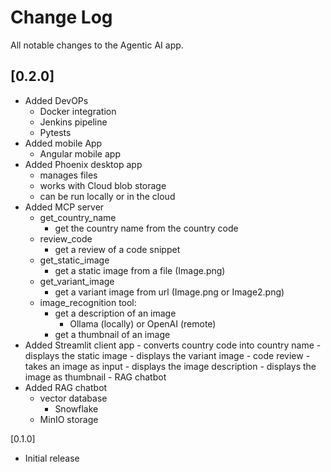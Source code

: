 # Change Log

All notable changes to the Agentic AI app.

## [0.2.0]
- Added DevOPs
  - Docker integration
  - Jenkins pipeline
  - Pytests
- Added mobile App
    - Angular mobile app
- Added Phoenix desktop app
    - manages files
    - works with Cloud blob storage
    - can be run locally or in the cloud
- Added MCP server
    - get_country_name
        - get the country name from the country code
    - review_code
        - get a review of a code snippet
    - get_static_image
        - get a static image from a file (Image.png)
    - get_variant_image
        - get a variant image from url (Image.png or Image2.png)
    - image_recognition tool:
        - get a description of an image
            - Ollama (locally) or OpenAI (remote)
        - get a thumbnail of an image
- Added Streamlit client app
        - converts country code into country name
        - displays the static image
        - displays the variant image
        - code review
        - takes an image as input
            - displays the image description
            - displays the image as thumbnail
        - RAG chatbot
- Added RAG chatbot
    - vector database
        - Snowflake
    - MinIO storage

[0.1.0]
- Initial release